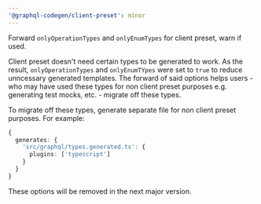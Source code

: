 ```yaml
---
'@graphql-codegen/client-preset': minor
---
```


Forward `onlyOperationTypes` and `onlyEnumTypes` for client preset, warn if used.

Client preset doesn't need certain types to be generated to work. As the result, `onlyOperationTypes` and `onlyEnumTYpes` were set to `true` to reduce unncessary generated templates. The forward of said options helps users - who may have used these types for non client preset purposes e.g. generating test mocks, etc. - migrate off these types.

To migrate off these types, generate separate file for non client preset purposes. For example:

```ts
{
  generates: {
    'src/graphql/types.generated.ts': {
      plugins: ['typescript']
    }
  }
}
```

These options will be removed in the next major version.
